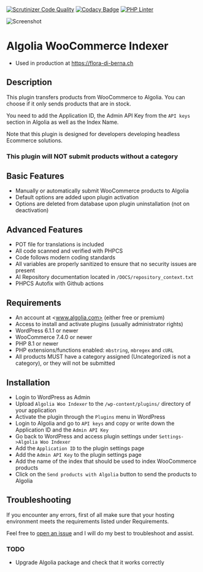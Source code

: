 [![Scrutinizer Code Quality](https://img.shields.io/scrutinizer/quality/g/w3bdesign/algolia-woo-indexer/master?style=flat-square&logo=scrutinizer)](https://scrutinizer-ci.com/g/w3bdesign/algolia-woo-indexer/?branch=master)
[![Codacy Badge](https://img.shields.io/codacy/grade/bfe1f91c2d3a40e6953baabeee88f781?style=flat-square&logo=codacy)](https://app.codacy.com/gh/w3bdesign/wp-algolia-woo-indexer/dashboard?utm_source=gh&utm_medium=referral&utm_content=&utm_campaign=Badge_grade)
[![PHP Linter](https://img.shields.io/badge/Code%20checked%20with-PHPCS-green?style=flat-square&logo=php)](https://github.com/w3bdesign/algolia-woo-indexer)

![Screenshot](/screenshots/screenshot1.jpg)

# Algolia WooCommerce Indexer

- Used in production at https://flora-di-berna.ch

## Description

This plugin transfers products from WooCommerce to Algolia. You can choose if it only sends products that are in stock.

You need to add the Application ID, the Admin API Key from the `API keys` section in Algolia as well as the Index Name.

Note that this plugin is designed for developers developing headless Ecommerce solutions.

### This plugin will NOT submit products without a category

## Basic Features

- Manually or automatically submit WooCommerce products to Algolia
- Default options are added upon plugin activation
- Options are deleted from database upon plugin uninstallation (not on deactivation)

## Advanced Features

- POT file for translations is included
- All code scanned and verified with PHPCS
- Code follows modern coding standards
- All variables are properly sanitized to ensure that no security issues are present
- AI Repository documentation located in `/DOCS/repository_context.txt`
- PHPCS Autofix with Github actions

## Requirements

- An account at <www.algolia.com> (either free or premium)
- Access to install and activate plugins (usually administrator rights)
- WordPress 6.1.1 or newer
- WooCommerce 7.4.0 or newer
- PHP 8.1 or newer
- PHP extensions/functions enabled: `mbstring`, `mbregex` and `cURL`
- All products MUST have a category assigned (Uncategorized is not a category), or they will not be submitted

## Installation

- Login to WordPress as Admin
- Upload `Algolia Woo Indexer` to the `/wp-content/plugins/` directory of your application
- Activate the plugin through the `Plugins` menu in WordPress
- Login to Algolia and go to `API keys` and copy or write down the Application ID and the `Admin API Key`
- Go back to WordPress and access plugin settings under `Settings->Algolia Woo Indexer`
- Add the `Application ID` to the plugin settings page
- Add the `Admin API Key` to the plugin settings page
- Add the name of the index that should be used to index WooCommerce products
- Click on the `Send products with Algolia` button to send the products to Algolia

## Troubleshooting

If you encounter any errors, first of all make sure that your hosting environment meets the requirements listed under Requirements.

Feel free to <a href="https://github.com/w3bdesign/algolia-woo-indexer/issues">open an issue</a> and I will do my best to troubleshoot and assist.

### TODO

- Upgrade Algolia package and check that it works correctly
